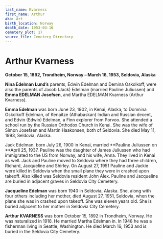 ```yaml
---
last_name: Kvarness
first_name: Arthur
aka: Art
birth_location: Norway
death_date: 1953-03-16
cemetery_plot: 17
source_file: Cemetery Directory
---
```

# Arthur Kvarness

**October 15, 1892, Trondheim, Norway – March 16, 1953, Seldovia,
Alaska**

**Nina Edelman Lund’s** parents, Edwin Edelman and Demina Oskolkoff,
were also the parents of Jacob (Jack) Edelman (married Pauline
Juliussen) and **Emma EDELMAN Josefsen**, and Martha EDELMAN Kvarness
(Arthur Kvarness).

**Emma Edelman** was born June 23, 1902, in Kenai, Alaska, to Domnina
Oskolkoff Edelman, of Kenaitze (Athabaskan) Indian and Russian decent,
and Edvin (Edwin) Edelman, a Finn explorer from Porvoo. She attended a
school run by the Russian Orthodox Church in Kenai. She was the wife of
Simon Josefsen and Martin Haakonsen, both of Seldovia. She died May 11,
1993, Seldovia, Alaska.

Jack Edelman, born July 26, 1900 in Kenai, married **Pauline Juliussen
on **April 25, 1937. Pauline was the daughter of James Juliussen who had
immigrated to the US from Norway, and his wife, Anna. They lived in
Kenai as well. Jack and Pauline moved to Seldovia where they had three
children, Richard, Jacqueline and Shirley. On August 27, 1951 Pauline
and Jackie were killed in Seldovia when the small plane they were in
crashed upon takeoff. Also killed was Seldovia resident John Alex.
Pauline and Jacqueline are buried in adjacent graves in Seldovia City
Cemetery.

**Jacqueline Edelman** was born 1940 in Seldovia, Alaska. She, along
with four others including her mother, died August 27, 1951, Seldovia,
when the plane she was in crashed upon takeoff. She was eleven years
old. She is buried adjacent to her mother in Seldovia City Cemetery.

**Arthur KVARNESS** was born October 15, 1892 in Trondheim, Norway. He
was naturalized in 1918. He married Martha Edelman in. In 1948 he was a
fisherman living in Seattle, Washington. He died March 16, 1953 and is
buried in the Seldovia City Cemetery.
